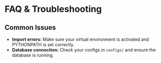 # FAQ & Troubleshooting

## Common Issues
- **Import errors:** Make sure your virtual environment is activated and PYTHONPATH is set correctly.
- **Database connection:** Check your configs in `configs/` and ensure the database is running. 